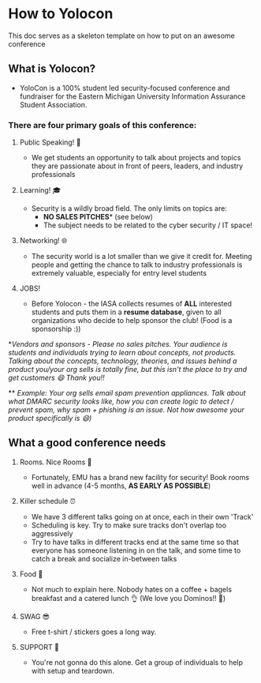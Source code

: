 

#  How to Yolocon

This doc serves as a skeleton template on how to put on an awesome conference

  ## What is Yolocon?
 - YoloCon is a 100% student led security-focused conference and fundraiser for the Eastern Michigan University Information Assurance Student Association.
 
 ### There are **four** primary goals of this conference:
1. Public Speaking! 📢
	- We get students an opportunity to talk about projects and topics they are passionate about in front of peers, leaders, and industry professionals 

2. Learning! 🎓
	- Security is a wildly broad field. The only limits on topics are: 
		- **NO SALES PITCHES*** (see below) 
		- The subject needs to be related to the cyber security / IT space! 
	
3. Networking! 🌐
	- The security world is a lot smaller than we give it credit for. Meeting people and getting the chance to talk to industry professionals is extremely valuable, especially for entry level students 

4. JOBS! 
	 - Before Yolocon - the IASA collects resumes of **ALL** interested students and puts them in a **resume database**, given to all organizations who decide to help sponsor the club! (Food is a sponsorship :))

**Vendors and sponsors - Please no sales pitches. Your audience is students and individuals trying to learn about concepts, not products. Talking about the concepts, technology, theories, and issues behind a product you/your org sells is totally fine, but this isn't the place to try and get customers 😄 Thank you!!*

** *Example: Your org sells email spam prevention appliances. Talk about what DMARC security looks like, how you can create logic to detect / prevent spam, why spam + phishing is an issue. Not how awesome your product specifically is :smile:)*

##  What a good conference needs

1. Rooms. Nice Rooms 🏫
	 - Fortunately, EMU has a brand new facility for security! Book rooms well in advance (4-5 months, **AS EARLY AS POSSIBLE**) 
 2. Killer schedule ⏰ 
	 - We have 3 different talks going on at once, each in their own 'Track' 
	 - Scheduling is key. Try to make sure tracks don't overlap too aggressively
	 - Try to have talks in different tracks end at the same time so that everyone has someone listening in on the talk, and some time to catch a break and socialize in-between talks
	
2. Food 🍴
	- Not much to explain here. Nobody hates on a coffee + bagels breakfast and a catered lunch :ok_hand: (We love you Dominos!! 🍕)

3. SWAG :sunglasses: 
	- Free t-shirt / stickers goes a long way. 

4. SUPPORT :muscle:
	- You're not gonna do this alone. Get a group of individuals to help with setup and teardown. 
